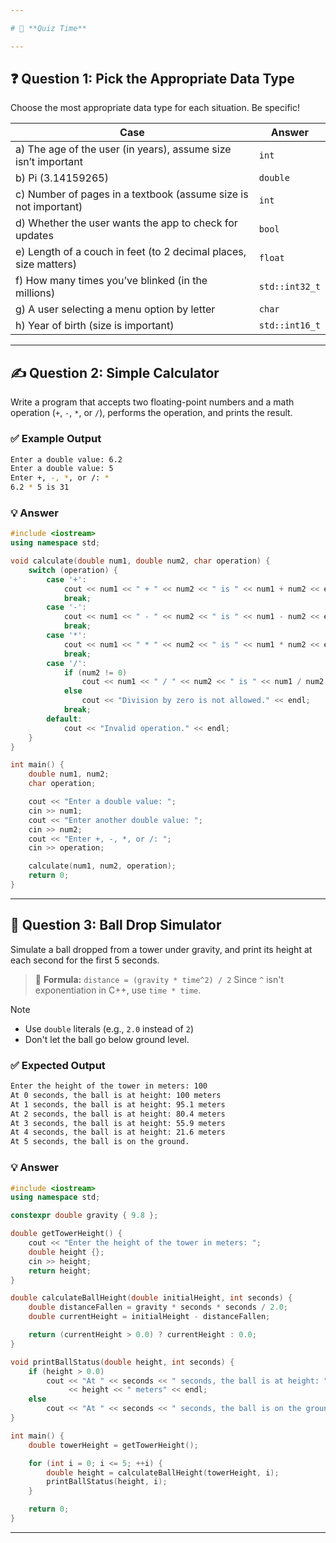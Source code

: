 ```yaml
---

# 🎯 **Quiz Time**

---
```


## ❓ **Question 1: Pick the Appropriate Data Type**

Choose the most appropriate data type for each situation. Be specific!

| Case                                                             | Answer         |
| ---------------------------------------------------------------- | -------------- |
| a) The age of the user (in years), assume size isn’t important   | `int`          |
| b) Pi (3.14159265)                                               | `double`       |
| c) Number of pages in a textbook (assume size is not important)  | `int`          |
| d) Whether the user wants the app to check for updates           | `bool`         |
| e) Length of a couch in feet (to 2 decimal places, size matters) | `float`        |
| f) How many times you’ve blinked (in the millions)               | `std::int32_t` |
| g) A user selecting a menu option by letter                      | `char`         |
| h) Year of birth (size is important)                             | `std::int16_t` |

---

## ✍️ **Question 2: Simple Calculator**

Write a program that accepts two floating-point numbers and a math operation (`+`, `-`, `*`, or `/`), performs the operation, and prints the result.

### ✅ **Example Output**

```bash
Enter a double value: 6.2
Enter a double value: 5
Enter +, -, *, or /: *
6.2 * 5 is 31
```

### 💡 **Answer**

```cpp
#include <iostream>
using namespace std;

void calculate(double num1, double num2, char operation) {
    switch (operation) {
        case '+':
            cout << num1 << " + " << num2 << " is " << num1 + num2 << endl;
            break;
        case '-':
            cout << num1 << " - " << num2 << " is " << num1 - num2 << endl;
            break;
        case '*':
            cout << num1 << " * " << num2 << " is " << num1 * num2 << endl;
            break;
        case '/':
            if (num2 != 0)
                cout << num1 << " / " << num2 << " is " << num1 / num2 << endl;
            else
                cout << "Division by zero is not allowed." << endl;
            break;
        default:
            cout << "Invalid operation." << endl;
    }
}

int main() {
    double num1, num2;
    char operation;

    cout << "Enter a double value: ";
    cin >> num1;
    cout << "Enter another double value: ";
    cin >> num2;
    cout << "Enter +, -, *, or /: ";
    cin >> operation;

    calculate(num1, num2, operation);
    return 0;
}
```

---

## 🚀 **Question 3: Ball Drop Simulator**

Simulate a ball dropped from a tower under gravity, and print its height at each second for the first 5 seconds.

> 📌 **Formula:**
> `distance = (gravity * time^2) / 2`
> Since `^` isn't exponentiation in C++, use `time * time`.

> [!NOTE]
>
> * Use `double` literals (e.g., `2.0` instead of `2`)
> * Don't let the ball go below ground level.

### ✅ **Expected Output**

```bash
Enter the height of the tower in meters: 100
At 0 seconds, the ball is at height: 100 meters
At 1 seconds, the ball is at height: 95.1 meters
At 2 seconds, the ball is at height: 80.4 meters
At 3 seconds, the ball is at height: 55.9 meters
At 4 seconds, the ball is at height: 21.6 meters
At 5 seconds, the ball is on the ground.
```

### 💡 **Answer**

```cpp
#include <iostream>
using namespace std;

constexpr double gravity { 9.8 };

double getTowerHeight() {
    cout << "Enter the height of the tower in meters: ";
    double height {};
    cin >> height;
    return height;
}

double calculateBallHeight(double initialHeight, int seconds) {
    double distanceFallen = gravity * seconds * seconds / 2.0;
    double currentHeight = initialHeight - distanceFallen;

    return (currentHeight > 0.0) ? currentHeight : 0.0;
}

void printBallStatus(double height, int seconds) {
    if (height > 0.0)
        cout << "At " << seconds << " seconds, the ball is at height: " 
             << height << " meters" << endl;
    else
        cout << "At " << seconds << " seconds, the ball is on the ground." << endl;
}

int main() {
    double towerHeight = getTowerHeight();

    for (int i = 0; i <= 5; ++i) {
        double height = calculateBallHeight(towerHeight, i);
        printBallStatus(height, i);
    }

    return 0;
}
```

---
